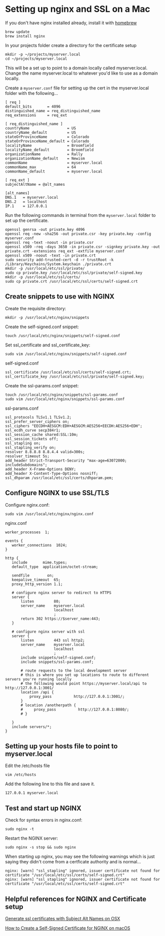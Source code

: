 # Setting up nginx and SSL on a Mac

If you don't have nginx installed already, install it with [homebrew](https://docs.brew.sh/Installation)
```
brew update
brew install nginx
```

In your projects folder create a directory for the certificate setup
```
mkdir -p ~/projects/myserver.local
cd ~/projects/myserver.local
```

This will be a set up to point to a domain locally called myserver.local. Change the name myserver.local
to whatever you'd like to use as a domain locally.

Create a `myserver.conf` file for setting up the cert in the myserver.local folder with the following...

```
[ req ]
default_bits       = 4096
distinguished_name = req_distinguished_name
req_extensions     = req_ext

[ req_distinguished_name ]
countryName                 = US
countryName_default         = US
stateOrProvinceName         = Colorado
stateOrProvinceName_default = Colorado
localityName                = Broomfield
localityName_default        = Broomfield
organizationName            = Rally
organizationName_default    = Newism
commonName                  = myserver.local
commonName_max              = 64
commonName_default          = myserver.local

[ req_ext ]
subjectAltName = @alt_names

[alt_names]
DNS.1   = myserver.local
DNS.2   = localhost
IP.1    = 127.0.0.1 
```

Run the following commands in terminal from the `myserver.local` folder to set up the certificate.
```
openssl genrsa -out private.key 4096
openssl req -new -sha256 -out private.csr -key private.key -config myserver.conf
openssl req -text -noout -in private.csr
openssl x509 -req -days 3650 -in private.csr -signkey private.key -out private.crt -extensions req_ext -extfile myserver.conf
openssl x509 -noout -text -in private.crt
sudo security add-trusted-cert -d -r trustRoot -k /Library/Keychains/System.keychain ./private.crt
mkdir -p /usr/local/etc/ssl/private/
sudo cp private.key /usr/local/etc/ssl/private/self-signed.key
mkdir -p /usr/local/etc/ssl/certs/
sudo cp private.crt /usr/local/etc/ssl/certs/self-signed.crt
```

## Create snippets to use with NGINX
Create the requisite directory:
```
mkdir -p /usr/local/etc/nginx/snippets
```

Create the self-signed.conf snippet:
```
touch /usr/local/etc/nginx/snippets/self-signed.conf
```

Set ssl_certificate and ssl_certificate_key:
```
sudo vim /usr/local/etc/nginx/snippets/self-signed.conf
```

self-signed.conf
```
ssl_certificate /usr/local/etc/ssl/certs/self-signed.crt;
ssl_certificate_key /usr/local/etc/ssl/private/self-signed.key;
```

Create the ssl-params.conf snippet:

```
touch /usr/local/etc/nginx/snippets/ssl-params.conf
sudo vim /usr/local/etc/nginx/snippets/ssl-params.conf
```

ssl-params.conf
```
ssl_protocols TLSv1.1 TLSv1.2;
ssl_prefer_server_ciphers on;
ssl_ciphers "EECDH+AESGCM:EDH+AESGCM:AES256+EECDH:AES256+EDH";
ssl_ecdh_curve secp384r1;
ssl_session_cache shared:SSL:10m;
ssl_session_tickets off;
ssl_stapling on;
ssl_stapling_verify on;
resolver 8.8.8.8 8.8.4.4 valid=300s;
resolver_timeout 5s;
add_header Strict-Transport-Security "max-age=63072000; includeSubdomains";
add_header X-Frame-Options DENY;
add_header X-Content-Type-Options nosniff;
ssl_dhparam /usr/local/etc/ssl/certs/dhparam.pem;
```

## Configure NGINX to use SSL/TLS
Configure nginx.conf:
```
sudo vim /usr/local/etc/nginx/nginx.conf
```

nginx.conf
```
worker_processes  1;
 
events {
   worker_connections  1024;
}
 
http {
   include       mime.types;
   default_type  application/octet-stream;
 
   sendfile        on;
   keepalive_timeout  65;
   proxy_http_version 1.1;
 
   # configure nginx server to redirect to HTTPS
   server {
       listen         80;
       server_name    myserver.local
                      localhost
                      ;
       return 302 https://$server_name:443;
   }
 
   # configure nginx server with ssl
   server {
       listen         443 ssl http2;
       server_name    myserver.local
                      localhost
                      ;
       include snippets/self-signed.conf;
       include snippets/ssl-params.conf;
 
       # route requests to the local development server
       # this is where you set up locations to route to different servers you're running locally
       # the following would point https://myserver.local/api to http://127.0.0.1:3001/
       location /api {
           proxy_pass          http://127.0.0.1:3001/;
       }
       # location /anotherpath {
       #     proxy_pass          http://127.0.0.1:8080/;
       # }

   }
   include servers/*;
}
```

## Setting up your hosts file to point to myserver.local

Edit the /etc/hosts file
```
vim /etc/hosts
```

Add the following line to this file and save it.
```
127.0.0.1 myserver.local
```

## Test and start up NGINX
Check for syntax errors in nginx.conf:
```
sudo nginx -t
```

Restart the NGINX server:
```
sudo nginx -s stop && sudo nginx
```

When starting up nginx, you may see the following warnings which is just saying they didn't come from a certficate authority and is normal...
```
nginx: [warn] "ssl_stapling" ignored, issuer certificate not found for certificate "/usr/local/etc/ssl/certs/self-signed.crt"
nginx: [warn] "ssl_stapling" ignored, issuer certificate not found for certificate "/usr/local/etc/ssl/certs/self-signed.crt"
```

## Helpful references for NGINX and Certificate setup

[Generate ssl certificates with Subject Alt Names on OSX](https://gist.github.com/leevigraham/e70bc5c0a585f40536252abab61875d8)

[How to Create a Self-Signed Certificate for NGINX on macOS](https://nickolaskraus.org/articles/how-to-create-a-self-signed-certificate-for-nginx-on-macos/)

